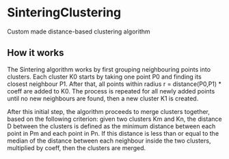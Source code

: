 # SinteringClustering
Custom made distance-based clustering algorithm

## How it works

The Sintering algorithm works by first grouping neighbouring points into clusters. Each cluster K0 starts by taking one point P0 and finding its closest neighbour P1. After that, all points within radius r = distance(P0,P1) * coeff are added to K0. The process is repeated for all newly added points until no new neighbours are found, then a new cluster K1 is created.

After this initial step, the algorithm proceeds to merge clusters together, based on the following criterion: given two clusters Km and Kn, the distance D between the clusters is defined as the minimum distance between each point in Pm and each point in Pn. If this distance is less than or equal to the median of the distance between each neighbour inside the two clusters, multiplied by coeff, then the clusters are merged.
